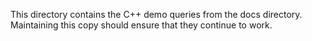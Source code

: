 This directory contains the C++ demo queries from the docs directory.
Maintaining this copy should ensure that they continue to work.

